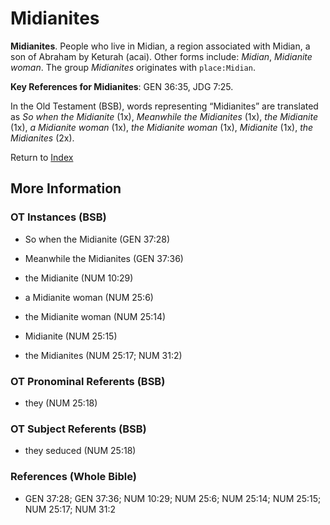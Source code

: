 # Midianites
**Midianites**. 
People who live in Midian, a region associated with Midian, a son of Abraham by Keturah (acai). 
Other forms include: 
*Midian*, *Midianite woman*. 
The group _Midianites_ originates with `place:Midian`. 


**Key References for Midianites**: 
GEN 36:35, JDG 7:25. 


In the Old Testament (BSB), words representing “Midianites” are translated as 
*So when the Midianite* (1x), *Meanwhile the Midianites* (1x), *the Midianite* (1x), *a Midianite woman* (1x), *the Midianite woman* (1x), *Midianite* (1x), *the Midianites* (2x). 




Return to [Index](00-Index.md)

## More Information

### OT Instances (BSB)

* So when the Midianite (GEN 37:28)

* Meanwhile the Midianites (GEN 37:36)

* the Midianite (NUM 10:29)

* a Midianite woman (NUM 25:6)

* the Midianite woman (NUM 25:14)

* Midianite (NUM 25:15)

* the Midianites (NUM 25:17; NUM 31:2)



### OT Pronominal Referents (BSB)

* they (NUM 25:18)



### OT Subject Referents (BSB)

* they seduced (NUM 25:18)



### References (Whole Bible)

* GEN 37:28; GEN 37:36; NUM 10:29; NUM 25:6; NUM 25:14; NUM 25:15; NUM 25:17; NUM 31:2



